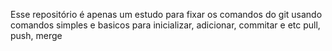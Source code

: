 Esse repositório é apenas um estudo para fixar os comandos do git
usando comandos simples e basicos para inicializar, adicionar, commitar e etc
pull, push, merge 
